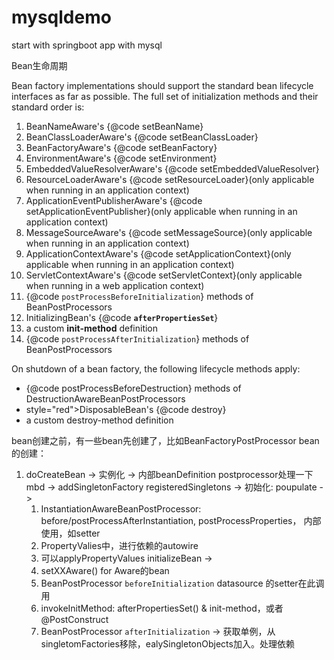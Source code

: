 # mysqldemo
start with springboot app with mysql
<p>Bean生命周期
<p>Bean factory implementations should support the standard bean lifecycle interfaces
as far as possible. The full set of initialization methods and their standard order is:

  1. BeanNameAware's {@code setBeanName}
  2. BeanClassLoaderAware's {@code setBeanClassLoader}
  3. BeanFactoryAware's {@code setBeanFactory}
  4. EnvironmentAware's {@code setEnvironment}
  5. EmbeddedValueResolverAware's {@code setEmbeddedValueResolver}
  6. ResourceLoaderAware's {@code setResourceLoader}(only applicable when running in an application context)
  7. ApplicationEventPublisherAware's {@code setApplicationEventPublisher}(only applicable when running in an application context)
  8. MessageSourceAware's {@code setMessageSource}(only applicable when running in an application context)
  9. ApplicationContextAware's {@code setApplicationContext}(only applicable when running in an application context)
  10. ServletContextAware's {@code setServletContext}(only applicable when running in a web application context)
  11. {@code `postProcessBeforeInitialization`} methods of BeanPostProcessors
  13. InitializingBean's {@code **`afterPropertiesSet`**}
  14. a custom **init-method** definition
  15. {@code `postProcessAfterInitialization`} methods of BeanPostProcessors

<p>On shutdown of a bean factory, the following lifecycle methods apply:  

  - {@code postProcessBeforeDestruction} methods of DestructionAwareBeanPostProcessors
  -  style="red">DisposableBean's {@code destroy}
  - a custom destroy-method definition

bean创建之前，有一些bean先创建了，比如BeanFactoryPostProcessor 
bean的创建：
1. doCreateBean 
-> 实例化 -> 内部beanDefinition postprocessor处理一下mbd -> addSingletonFactory registeredSingletons
-> 初始化:
  poupulate -> 
   1. InstantiationAwareBeanPostProcessor: before/postProcessAfterInstantiation, postProcessProperties， 内部使用，如setter
   2. PropertyValies中，进行依赖的autowire
   3. 可以applyPropertyValues
  initializeBean ->
   1. setXXAware() for Aware的bean
   2. BeanPostProcessor `beforeInitialization` datasource 的setter在此调用
   3. invokeInitMethod: afterPropertiesSet() & init-method，或者@PostConstruct
   4. BeanPostProcessor `afterInitialization`
-> 获取单例，从singletomFactories移除，ealySingletonObjects加入。处理依赖


